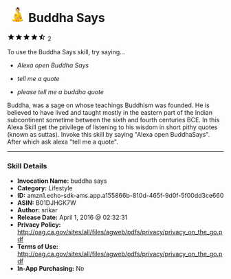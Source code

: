# &nbsp;<img src="skill_icon" alt="Buddha Says icon" width="36"> Buddha Says
![4.5 stars](../../images/ic_star_black_18dp_1x.png)![4.5 stars](../../images/ic_star_black_18dp_1x.png)![4.5 stars](../../images/ic_star_black_18dp_1x.png)![4.5 stars](../../images/ic_star_black_18dp_1x.png)![4.5 stars](../../images/ic_star_half_black_18dp_1x.png) 2

To use the Buddha Says skill, try saying...

* *Alexa open Buddha Says*

* *tell me a quote*

* *please tell me a buddha quote*

Buddha, was a sage on whose teachings Buddhism was founded. He is believed to have lived and taught mostly in the eastern part of the Indian subcontinent sometime between the sixth and fourth centuries BCE. In this Alexa Skill get the privilege of listening to his wisdom in short pithy quotes (known as suttas). Invoke this skill by saying "Alexa open BuddhaSays". After which ask alexa "tell me a quote".

***

### Skill Details

* **Invocation Name:** buddha says
* **Category:** Lifestyle
* **ID:** amzn1.echo-sdk-ams.app.a155866b-810d-465f-9d0f-5f00dd3ce660
* **ASIN:** B01DJHGK7W
* **Author:** srikar
* **Release Date:** April 1, 2016 @ 02:32:31
* **Privacy Policy:** http://oag.ca.gov/sites/all/files/agweb/pdfs/privacy/privacy_on_the_go.pdf
* **Terms of Use:** http://oag.ca.gov/sites/all/files/agweb/pdfs/privacy/privacy_on_the_go.pdf
* **In-App Purchasing:** No
